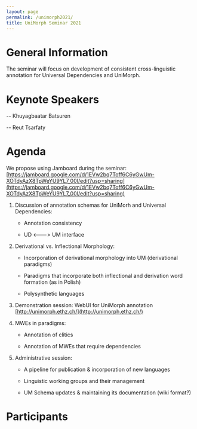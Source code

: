 ```yaml
---
layout: page
permalink: /unimorph2021/
title: UniMorph Seminar 2021
---
```


# General Information
The seminar will focus on development of consistent cross-linguistic annotation for Universal Dependencies and UniMorph. 




# Keynote Speakers

-- Khuyagbaatar Batsuren

-- Reut Tsarfaty

# Agenda

We propose using Jamboard during the seminar: [https://jamboard.google.com/d/1EVw2bq7Toff6C6yGwUm-XOTdyAzX8TpWeYU9YL7_00I/edit?usp=sharing](https://jamboard.google.com/d/1EVw2bq7Toff6C6yGwUm-XOTdyAzX8TpWeYU9YL7_00I/edit?usp=sharing)

1. Discussion of annotation schemas for UniMorh and Universal Dependencies:

    - Annotation consistency
  
    - UD <---> UM interface


2. Derivational vs. Inflectional Morphology:
  
    - Incorporation of derivational morphology into UM (derivational paradigms)

    - Paradigms that incorporate both inflectional and derivation word formation (as in Polish)

    - Polysynthetic languages

3. Demonstration session:  WebUI for UniMorph annotation [http://unimorph.ethz.ch/](http://unimorph.ethz.ch/)

4. MWEs in paradigms:

    - Annotation of clitics

    - Annotation of MWEs that require dependencies

5. Administrative session:

    - A pipeline for publication & incorporation of new languages

    - Linguistic working groups and their management

    - UM Schema updates & maintaining its documentation (wiki format?)

# Participants


